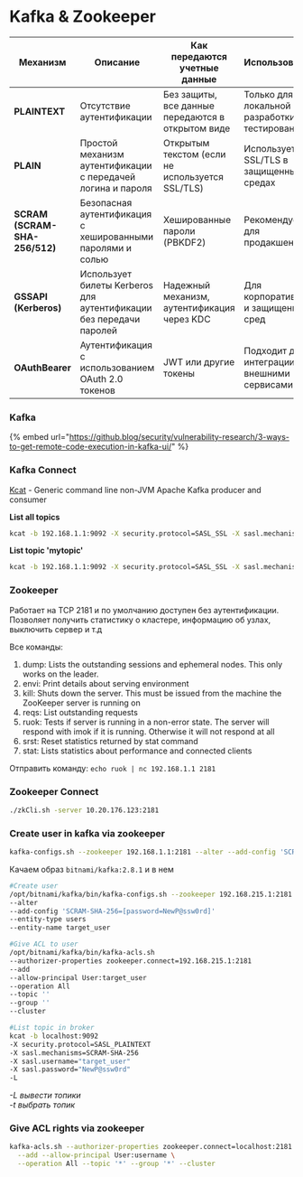 # Kafka & Zookeeper

| Механизм                      | Описание                                                           | Как передаются учетные данные                     | Использование                                  |
| ----------------------------- | ------------------------------------------------------------------ | ------------------------------------------------- | ---------------------------------------------- |
| **PLAINTEXT**                 | Отсутствие аутентификации                                          | Без защиты, все данные передаются в открытом виде | Только для локальной разработки и тестирования |
| **PLAIN**                     | Простой механизм аутентификации с передачей логина и пароля        | Открытым текстом (если не используется SSL/TLS)   | Используется с SSL/TLS в защищенных средах     |
| **SCRAM (SCRAM-SHA-256/512)** | Безопасная аутентификация с хешированными паролями и солью         | Хешированные пароли (PBKDF2)                      | Рекомендуется для продакшена                   |
| **GSSAPI (Kerberos)**         | Использует билеты Kerberos для аутентификации без передачи паролей | Надежный механизм, аутентификация через KDC       | Для корпоративных и защищенных сред            |
| **OAuthBearer**               | Аутентификация с использованием OAuth 2.0 токенов                  | JWT или другие токены                             | Подходит для интеграции с внешними сервисами   |

### Kafka

{% embed url="https://github.blog/security/vulnerability-research/3-ways-to-get-remote-code-execution-in-kafka-ui/" %}

### Kafka Connect

[Kcat](https://github.com/edenhill/kcat) - Generic command line non-JVM Apache Kafka producer and consumer

**List all topics**

```bash
kcat -b 192.168.1.1:9092 -X security.protocol=SASL_SSL -X sasl.mechanism=SCRAM-SHA-256 -X sasl.username='username' -X sasl.password='P@$$W0RD' -X enable.ssl.certificate.verification=false -L
```

**List topic 'mytopic'**

```bash
kcat -b 192.168.1.1:9092 -X security.protocol=SASL_SSL -X sasl.mechanism=SCRAM-SHA-256 -X sasl.username='username' -X sasl.password='P@$$W0RD' -X enable.ssl.certificate.verification=false -t mytopic
```



### Zookeeper&#x20;

Работает на TCP 2181 и по умолчанию доступен без аутентификации. Позволяет получить статистику о кластере, информацию об узлах, выключить сервер и т.д

Все команды:&#x20;

1. dump: Lists the outstanding sessions and ephemeral nodes. This only works on the leader.
2. envi: Print details about serving environment
3. kill: Shuts down the server. This must be issued from the machine the ZooKeeper server is running on
4. reqs: List outstanding requests
5. ruok: Tests if server is running in a non-error state. The server will respond with imok if it is running. Otherwise it will not respond at all
6. srst: Reset statistics returned by stat command
7. stat: Lists statistics about performance and connected clients

Отправить команду: `echo ruok | nc 192.168.1.1 2181`

### Zookeeper Connect

```bash
./zkCli.sh -server 10.20.176.123:2181
```

### Create user in kafka via zookeeper

```bash
kafka-configs.sh --zookeeper 192.168.1.1:2181 --alter --add-config 'SCRAM-SHA-256=[password=P@$$W0RD]' --entity-type users --entity-name username
```

Качаем образ `bitnami/kafka:2.8.1` и в нем

```bash
#Create user
/opt/bitnami/kafka/bin/kafka-configs.sh --zookeeper 192.168.215.1:2181
--alter
--add-config 'SCRAM-SHA-256=[password=NewP@ssw0rd]'
--entity-type users
--entity-name target_user

#Give ACL to user
/opt/bitnami/kafka/bin/kafka-acls.sh
--authorizer-properties zookeeper.connect=192.168.215.1:2181
--add
--allow-principal User:target_user
--operation All
--topic ''
--group ''
--cluster

#List topic in broker
kcat -b localhost:9092
-X security.protocol=SASL_PLAINTEXT
-X sasl.mechanisms=SCRAM-SHA-256
-X sasl.username="target_user"
-X sasl.password="NewP@ssw0rd"
-L
```

_-L вывести топики_\
_-t выбрать топик_

### Give ACL rights via zookeeper

```bash
kafka-acls.sh --authorizer-properties zookeeper.connect=localhost:2181 \
  --add --allow-principal User:username \
  --operation All --topic '*' --group '*' --cluster

```
